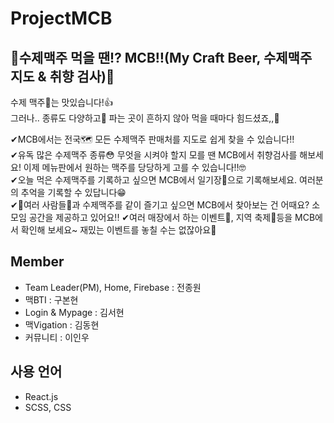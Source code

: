 # ProjectMCB


## 🍻수제맥주 먹을 땐⁉ MCB‼(My Craft Beer, 수제맥주 지도 & 취향 검사)🍻  
수제 맥주🍺는 맛있습니다!👍  
그러나.. 종류도 다양하고🤔 파는 곳이 흔하지 않아 먹을 때마다 힘드셨죠,,🥺  

✔MCB에서는 전국🗺 모든 수제맥주 판매처를 지도로 쉽게 찾을 수 있습니다!!  
✔유독 많은 수제맥주 종류😳 무엇을 시켜야 할지 모를 땐 MCB에서 취향검사를 해보세요! 이제 메뉴판에서 원하는 맥주를 당당하게 고를 수 있습니다!!🤓  
✔오늘 먹은 수제맥주를 기록하고 싶으면 MCB에서 일기장📒으로 기록해보세요. 여러분의 추억을 기록할 수 있답니다😁  
✔👥여러 사람들👥과 수제맥주를 같이 즐기고 싶으면 MCB에서 찾아보는 건 어때요? 소모임 공간을 제공하고 있어요!!
✔여러 매장에서 하는 이벤트🎉, 지역 축제🎊등을 MCB에서 확인해 보세요~ 재밌는 이벤트를 놓칠 수는 없잖아요🤩    


## Member  
 * Team Leader(PM), Home, Firebase : 전종원
 * 맥BTI : 구본현
 * Login & Mypage : 김서현
 * 맥Vigation : 김동현
 * 커뮤니티 : 이인우

## 사용 언어  
* React.js
* SCSS, CSS
